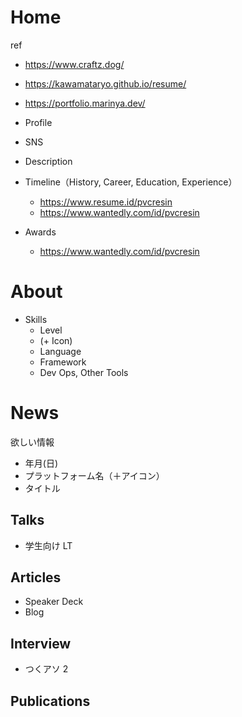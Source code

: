 # Home

ref

- https://www.craftz.dog/
- https://kawamataryo.github.io/resume/
- https://portfolio.marinya.dev/

- Profile
- SNS
- Description
- Timeline（History, Career, Education, Experience）
  - https://www.resume.id/pvcresin
  - https://www.wantedly.com/id/pvcresin
- Awards
  - https://www.wantedly.com/id/pvcresin

# About

- Skills
  - Level
  - (+ Icon)
  - Language
  - Framework
  - Dev Ops, Other Tools

# News

欲しい情報

- 年月(日)
- プラットフォーム名（＋アイコン）
- タイトル

## Talks

- 学生向け LT

## Articles

- Speaker Deck
- Blog

## Interview

- つくアソ 2

## Publications
